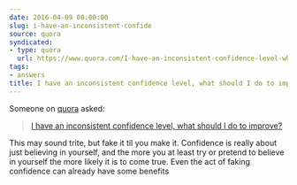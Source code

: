 ```yaml
---
date: 2016-04-09 00:00:00
slug: i-have-an-inconsistent-confide
source: quora
syndicated:
- type: quora
  url: https://www.quora.com/I-have-an-inconsistent-confidence-level-what-should-I-do-to-improve/answer/Roy-Tang
tags:
- answers
title: I have an inconsistent confidence level, what should I do to improve?
---
```


Someone on [quora](https://quora.com) asked:

> [I have an inconsistent confidence level, what should I do to improve?](https://www.quora.com/I-have-an-inconsistent-confidence-level-what-should-I-do-to-improve/answer/Roy-Tang)


This may sound trite, but fake it til you make it. Confidence is really about just believing in yourself, and the more you at least try or pretend to believe in yourself the more likely it is to come true. Even the act of faking confidence can already have some benefits